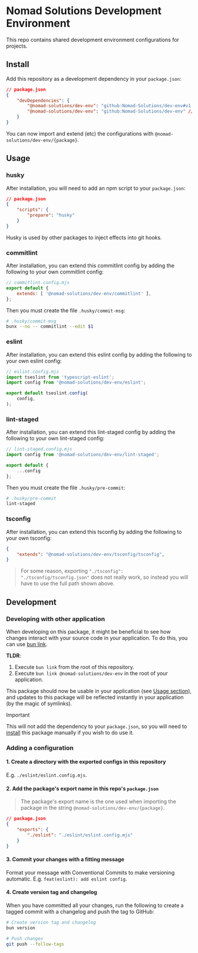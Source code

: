 # Nomad Solutions Development Environment
This repo contains shared development environment configurations for projects.

## Install
Add this repository as a development dependency in your `package.json`:

```json
// package.json
{
	"devDependencies": {
		"@nomad-solutions/dev-env": "github:Nomad-Solutions/dev-env#v1.0.0", // specific tag (recommended)
		"@nomad-solutions/dev-env": "github:Nomad-Solutions/dev-env" // latest commit
	}
}
```

You can now import and extend (etc) the configurations with `@nomad-solutions/dev-env/{package}`.

## Usage

### husky
After installation, you will need to add an npm script to your `package.json`:
```json
// package.json
{
	"scripts": {
		"prepare": "husky"
	}
}
```

Husky is used by other packages to inject effects into git hooks.

### commitlint
After installation, you can extend this commitlint config by adding the following to your own commitlint config:

```javascript
// commitlint.config.mjs
export default { 
	extends: [ '@nomad-solutions/dev-env/commitlint' ],
};
```

Then you must create the file `.husky/commit-msg`:
```bash
# .husky/commit-msg
bunx --no -- commitlint --edit $1
```

### eslint
After installation, you can extend this eslint config by adding the following to your own eslint config:

```javascript
// eslint.config.mjs
import tseslint from 'typescript-eslint';
import config from '@nomad-solutions/dev-env/eslint';

export default tseslint.config(
	config,
);

```

### lint-staged
After installation, you can extend this lint-staged config by adding the following to your own lint-staged config:

```javascript
// lint-staged.config.mjs
import config from '@nomad-solutions/dev-env/lint-staged';

export default {
	...config
};
```

Then you must create the file `.husky/pre-commit`:
```bash
# .husky/pre-commit
lint-staged
```

### tsconfig
After installation, you can extend this tsconfig by adding the following to your own tsconfig:

```json
{
	"extends": "@nomad-solutions/dev-env/tsconfig/tsconfig",
}
```

> For some reason, exporting `"./tsconfig": "./tsconfig/tsconfig.json"` does not really work, so instead you will have to use the full path shown above.

## Development

### Developing with other application
When developing on this package, it might be beneficial to see how changes interact with your source code in your application. To do this, you can use [bun link](https://bun.sh/docs/cli/link).

**TLDR**:
1. Execute `bun link` from the root of this repository.
2. Execute `bun link @nomad-solutions/dev-env` in the root of your application.

This package should now be usable in your application (see [Usage section](#usage)), and updates to this package will be reflected instantly in your application (by the magic of symlinks).

> [!IMPORTANT]  
> This will not add the dependency to your `package.json`, so you will need to [install](#install) this package manually if you wish to do use it.

### Adding a configuration

#### 1. Create a directory with the exported configs in this repository
E.g. `./eslint/eslint.config.mjs`.

#### 2. Add the package's export name in this repo's `package.json`
> The package's export name is the one used when importing the package in the string `@nomad-solutions/dev-env/{package}`.

```json
// package.json
{
	"exports": {
		"./eslint": "./eslint/eslint.config.mjs"
	}
}
```

#### 3. Commit your changes with a fitting message
Format your message with Conventional Commits to make versioning automatic. E.g. `feat(eslint): add eslint config`.

#### 4. Create version tag and changelog
When you have committed all your changes, run the following to create a tagged commit with a changelog and push the tag to GitHub:

```bash
# Create version tag and changelog
bun version

# Push changes
git push --follow-tags
```
